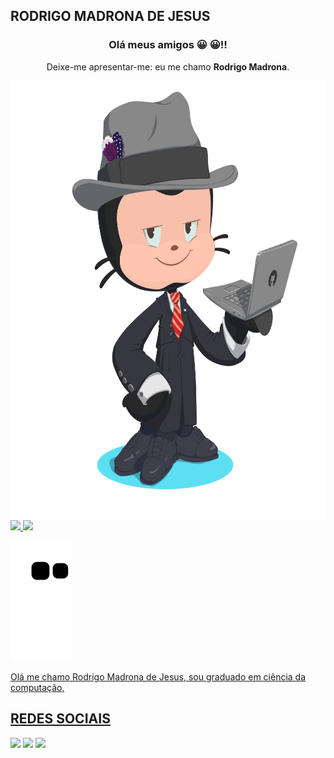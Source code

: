 ## RODRIGO MADRONA DE JESUS

<div align="center">
  <h3> Olá meus amigos 	&#128512;	&#128512;!! </h3>
  <p>Deixe-me apresentar-me: eu me chamo <b>Rodrigo Madrona</b>.</p>
  <img height="700" src="/avatar/octocat-madrona.png"/>
</div>

<div>
<a href="https://github.com/rodrigomadronadejesus">
<img height="180em" src="https://github-readme-stats.vercel.app/api/top-langs/?username=rodrigomadronadejesus&layout=compact&langs_count=8&theme=dracula"/>
<img height="180em" src="https://github-readme-stats.vercel.app/api?username=rodrigomadronadejesus&show_icons=true&theme=dracula&include_all_commits=true&count_private=true"/>
</div>

<!-- Snake Game -->
![snake gif](https://github.com/rodrigomadronadejesus/rodrigomadronadejesus/blob/output/github-contribution-grid-snake.svg)
  
  


  Olá me chamo Rodrigo Madrona de Jesus, sou graduado em ciência da computação,
## REDES SOCIAIS
<!--
[<img src="https://img.shields.io/badge/twitter-%231DA1F2.svg?&style=for-the-badge&logo=twitter&logoColor=white" />](https://twitter.com/USERNAME) 
[<img src="https://img.shields.io/badge/medium-%2312100E.svg?&style=for-the-badge&logo=medium&logoColor=white" />](https://medium.com/USERNAME)
-->
[<img src="https://img.shields.io/badge/linkedin-%230077B5.svg?&style=for-the-badge&logo=linkedin&logoColor=white" />](https://linkedin.com/in/rodrigo-madrona-de-jesus-54a81b22b)
[<img src = "https://img.shields.io/badge/instagram-%23E4405F.svg?&style=for-the-badge&logo=instagram&logoColor=white">](https://www.instagram.com/rodrigomadronadejesus) 
[<img src = "https://img.shields.io/badge/facebook-%231877F2.svg?&style=for-the-badge&logo=facebook&logoColor=white">](https://www.facebook.com/rodrigo.madronadejesus?mibextid=ZbWKwL)
